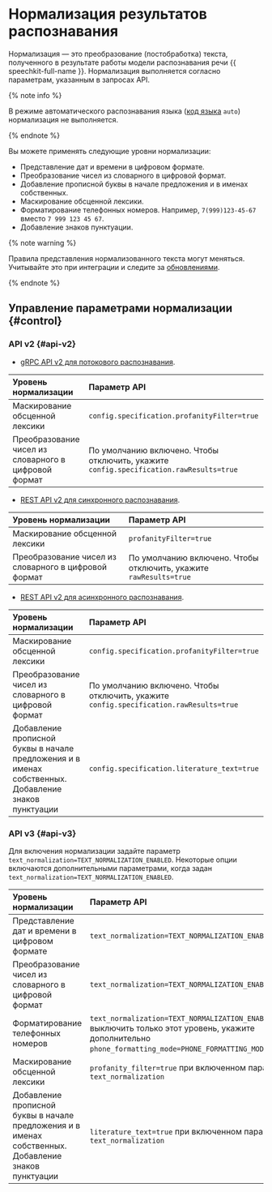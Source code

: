 # Нормализация результатов распознавания

Нормализация  — это преобразование (постобработка) текста, полученного в результате работы модели распознавания речи {{ speechkit-full-name }}. Нормализация выполняется согласно параметрам, указанным в запросах API.

{% note info %}

В режиме автоматического распознавания языка ([код языка](models.md#languages) `auto`) нормализация не выполняется.

{% endnote %}

Вы можете применять следующие уровни нормализации:

* Представление дат и времени в цифровом формате.
* Преобразование чисел из словарного в цифровой формат.
* Добавление прописной буквы в начале предложения и в именах собственных.
* Маскирование обсценной лексики.
* Форматирование телефонных номеров. Например, `7(999)123-45-67` вместо `7 999 123 45 67`.
* Добавление знаков пунктуации.

{% note warning %}

Правила представления нормализованного текста могут меняться. Учитывайте это при интеграции и следите за [обновлениями](../release-notes-stt.md).

{% endnote %}

## Управление параметрами нормализации {#control}


### API v2 {#api-v2}

* [gRPC API v2 для потокового распознавания](api/streaming-api.md).

| Уровень нормализации | Параметр API |
| :----- | :------|
| Маскирование обсценной лексики | `config.specification.profanityFilter=true` |
| Преобразование чисел из словарного в цифровой формат | По умолчанию включено. Чтобы отключить, укажите `config.specification.rawResults=true` |

* [REST API v2 для синхронного распознавания](api/request-api.md).

| Уровень нормализации | Параметр API |
| :----- | :------|
| Маскирование обсценной лексики | `profanityFilter=true` |
| Преобразование чисел из словарного в цифровой формат | По умолчанию включено. Чтобы отключить, укажите `rawResults=true` |

* [REST API v2 для асинхронного распознавания](api/transcribation-api.md).

| Уровень нормализации | Параметр API |
| :----- | :------|
| Маскирование обсценной лексики | `config.specification.profanityFilter=true` |
| Преобразование чисел из словарного в цифровой формат | По умолчанию включено. Чтобы отключить, укажите `config.specification.rawResults=true` |
| Добавление прописной буквы в начале предложения и в именах собственных. Добавление знаков пунктуации | `config.specification.literature_text=true` |


### API v3 {#api-v3}

Для включения нормализации задайте параметр `text_normalization=TEXT_NORMALIZATION_ENABLED`. Некоторые опции включаются дополнительными параметрами, когда задан `text_normalization=TEXT_NORMALIZATION_ENABLED`.

| Уровень нормализации | Параметр API |
| :----- | :------|
| Представление дат и времени в цифровом формате | `text_normalization=TEXT_NORMALIZATION_ENABLED` |
| Преобразование чисел из словарного в цифровой формат | `text_normalization=TEXT_NORMALIZATION_ENABLED` |
| Форматирование телефонных номеров | `text_normalization=TEXT_NORMALIZATION_ENABLED`. Чтобы выключить только этот уровень, укажите дополнительно `phone_formatting_mode=PHONE_FORMATTING_MODE_DISABLED`. |
| Маскирование обсценной лексики | `profanity_filter=true` при включенном параметре `text_normalization` |
| Добавление прописной буквы в начале предложения и в именах собственных. Добавление знаков пунктуации | `literature_text=true` при включенном параметре `text_normalization` |
